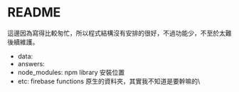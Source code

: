 # README

這邊因為寫得比較匆忙，所以程式結構沒有安排的很好，不過功能少，不至於太難後續維護。


+ data:
+ answers: 
+ node_modules: npm library 安裝位置
+ etc: firebase functions 原生的資料夾，其實我不知道是要幹嘛的\
